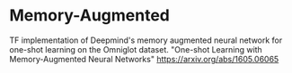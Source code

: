 # Memory-Augmented
TF implementation of Deepmind's memory augmented neural network for one-shot learning on the Omniglot dataset.
"One-shot Learning with Memory-Augmented Neural Networks" https://arxiv.org/abs/1605.06065
